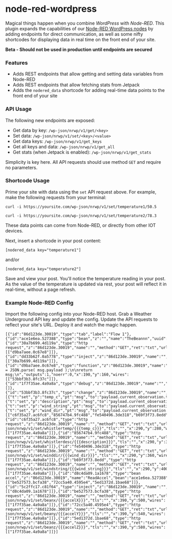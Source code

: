 # node-red-wordpress

Magical things happen when you combine *WordPress* with *Node-RED*. This plugin expands the capabilities of our [Node-RED WordPress nodes](https://github.com/Automattic/node-red-contrib-wordpress) by adding endpoints for direct communication, as well as some nifty shortcodes for displaying data in real time on the front end of your site.

**Beta - Should not be used in production until endpoints are secured**

### Features
- Adds REST endpoints that allow getting and setting data variables from Node-RED
- Adds REST endpoints that allow fetching stats from Jetpack
- Adds the `nodered_data` shortcode for adding real-time data points to the front end of your site

### API Usage

The following new endpoints are exposed:

- Get data by key: `/wp-json/nrwp/v1/get/<key>`
- Set data: `/wp-json/nrwp/v1/set/<key>/<value>`
- Get data keys: `/wp-json/nrwp/v1/get_keys`
- Get all keys and data: `/wp-json/nrwp/v1/get_all`
- Get stats (when Jetpack is enabled): `/wp-json/nrwp/v1/get_stats`

Simplicity is key here. All API requests should use method `GET` and require no parameters.

### Shortcode Usage

Prime your site with data using the `set` API request above. For example, make the following requests from your terminal:

`curl -i https://yoursite.com/wp-json/nrwp/v1/set/temperature1/50.5`

`curl -i https://yoursite.com/wp-json/nrwp/v1/set/temperature2/78.3`

These data points can come from Node-RED, or directly from other IOT devices.

Next, insert a shortcode in your post content:

`[nodered_data key="temperature1"]`

and/or

`[nodered_data key="temperature2"]`

Save and view your post. You'll notice the temperature reading in your post. As the value of the temperature is updated via rest, your post will reflect it in real-time, without a page refresh.

### Example Node-RED Config

Import the following config into your Node-RED host. Grab a Weather Underground API key and update the config. Update the API requests to reflect your site's URL. Deploy it and watch the magic happen.

```
[{"id":"86d123de.30019","type":"tab","label":"Flow 1"},{"id":"ace1e6ea.527388","type":"bean","z":"","name":"TheBeannn","uuid":"558eebd59492402d8b1a3ee659de1b7c","connectiontype":"constant","connectiontimeout":"0"},{"id":"30a7b699.4d119a","type":"http request","z":"86d123de.30019","name":"","method":"GET","ret":"txt","url":"http://api.wunderground.com/api/<API_KEY>/conditions/q/CA/Whistler_BC.json","tls":"","x":170,"y":100,"wires":[["d9ba7aee.0c67e8"]]},{"id":"dd33b62f.0a5778","type":"inject","z":"86d123de.30019","name":"","topic":"","payload":"","payloadType":"date","repeat":"300","crontab":"","once":true,"x":130,"y":40,"wires":[["30a7b699.4d119a"]]},{"id":"d9ba7aee.0c67e8","type":"function","z":"86d123de.30019","name":"foo","func":"msg.payload = JSON.parse( msg.payload );\n\nreturn msg;\n","outputs":1,"noerr":0,"x":190,"y":160,"wires":[["53bbf3b3.8fc37c"]]},{"id":"1f7f35ae.4a9a8a","type":"debug","z":"86d123de.30019","name":"","active":true,"console":"false","complete":"true","x":790,"y":440,"wires":[]},{"id":"53bbf3b3.8fc37c","type":"change","z":"86d123de.30019","name":"","rules":[{"t":"set","p":"temp_c","pt":"msg","to":"payload.current_observation.temp_c","tot":"msg"},{"t":"set","p":"description","pt":"msg","to":"payload.current_observation.weather","tot":"msg"},{"t":"set","p":"wind_string","pt":"msg","to":"payload.current_observation.wind_string","tot":"msg"},{"t":"set","p":"wind_dir","pt":"msg","to":"payload.current_observation.wind_dir","tot":"msg"}],"action":"","property":"","from":"","to":"","reg":false,"x":220,"y":220,"wires":[["c6f35a27.ac6fc8","856747b4.9fc488","fe540496.3de318","b69f3f73.8edd"]]},{"id":"c6f35a27.ac6fc8","type":"http request","z":"86d123de.30019","name":"","method":"GET","ret":"txt","url":"http://yoursite.com/wp-json/nrwp/v1/set/whistlertemp/{{{temp_c}}}","tls":"","x":290,"y":280,"wires":[["1f7f35ae.4a9a8a"]]},{"id":"856747b4.9fc488","type":"http request","z":"86d123de.30019","name":"","method":"GET","ret":"txt","url":"http://yoursite.com/wp-json/nrwp/v1/set/whistlerdesc/{{{description}}}","tls":"","x":290,"y":320,"wires":[["1f7f35ae.4a9a8a"]]},{"id":"fe540496.3de318","type":"http request","z":"86d123de.30019","name":"","method":"GET","ret":"txt","url":"http://yoursite.com/wp-json/nrwp/v1/set/winddir/{{{wind_dir}}}","tls":"","x":290,"y":360,"wires":[["1f7f35ae.4a9a8a"]]},{"id":"b69f3f73.8edd","type":"http request","z":"86d123de.30019","name":"","method":"GET","ret":"txt","url":"http://yoursite.com/wp-json/nrwp/v1/set/windstring/{{{wind_string}}}","tls":"","x":290,"y":400,"wires":[["1f7f35ae.4a9a8a"]]},{"id":"d8c4da09.1a1678","type":"bean accel","z":"86d123de.30019","name":"ReadAccel","bean":"ace1e6ea.527388","x":210,"y":540,"wires":[["be527573.bcfa38","72cc5a40.4595e4","5ed1372d.1bae68"]]},{"id":"5c2ffc17.c81f64","type":"inject","z":"86d123de.30019","name":"","topic":"","payload":"","payloadType":"date","repeat":"5","crontab":"","once":true,"x":130,"y":480,"wires":[["d8c4da09.1a1678"]]},{"id":"be527573.bcfa38","type":"http request","z":"86d123de.30019","name":"","method":"GET","ret":"txt","url":"http://yoursite.com/wp-json/nrwp/v1/set/beanx/{{{accelX}}}","tls":"","x":390,"y":500,"wires":[["1f7f35ae.4a9a8a"]]},{"id":"72cc5a40.4595e4","type":"http request","z":"86d123de.30019","name":"","method":"GET","ret":"txt","url":"http://yoursite.com/wp-json/nrwp/v1/set/beany/{{{accelY}}}","tls":"","x":390,"y":540,"wires":[["1f7f35ae.4a9a8a"]]},{"id":"5ed1372d.1bae68","type":"http request","z":"86d123de.30019","name":"","method":"GET","ret":"txt","url":"http://yoursite.com/wp-json/nrwp/v1/set/beanz/{{{accelZ}}}","tls":"","x":390,"y":580,"wires":[["1f7f35ae.4a9a8a"]]}]
```
